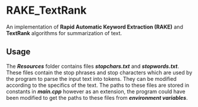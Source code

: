 # RAKE_TextRank
An implementation of **Rapid Automatic Keyword Extraction (RAKE)** and **TextRank** algorithms for summarization of text.

## Usage
The ***Resources*** folder contains files ***stopchars.txt*** and ***stopwords.txt***.
These files contain the stop phrases and stop characters which are used by the program to parse the input text into tokens.
They can be modified according to the specifics of the text.
The paths to these files are stored in constants in ***main.cpp*** however as an extension, the program could have been modified
to get the paths to these files from ***environment variables***.
